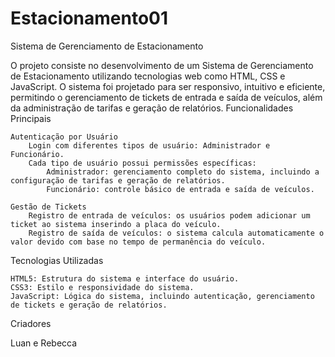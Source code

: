# Estacionamento01

Sistema de Gerenciamento de Estacionamento

O projeto consiste no desenvolvimento de um Sistema de Gerenciamento de Estacionamento utilizando tecnologias web como HTML, CSS e JavaScript. O sistema foi projetado para ser responsivo, intuitivo e eficiente, permitindo o gerenciamento de tickets de entrada e saída de veículos, além da administração de tarifas e geração de relatórios.
Funcionalidades Principais

    Autenticação por Usuário
        Login com diferentes tipos de usuário: Administrador e Funcionário.
        Cada tipo de usuário possui permissões específicas:
            Administrador: gerenciamento completo do sistema, incluindo a configuração de tarifas e geração de relatórios.
            Funcionário: controle básico de entrada e saída de veículos.

    Gestão de Tickets
        Registro de entrada de veículos: os usuários podem adicionar um ticket ao sistema inserindo a placa do veículo.
        Registro de saída de veículos: o sistema calcula automaticamente o valor devido com base no tempo de permanência do veículo.

   
Tecnologias Utilizadas

    HTML5: Estrutura do sistema e interface do usuário.
    CSS3: Estilo e responsividade do sistema.
    JavaScript: Lógica do sistema, incluindo autenticação, gerenciamento de tickets e geração de relatórios.

Criadores 

  Luan e Rebecca
